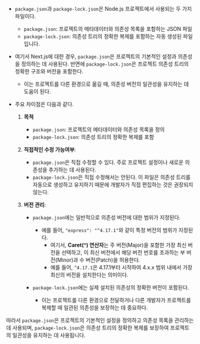 
- `package.json`과 `package-lock.json`은 Node.js 프로젝트에서 사용되는 두 가지 파일이다.
	- `package.json`: 프로젝트의 메타데이터와 의존성 목록을 포함하는 JSON 파일
	- `package-lock.json`: 의존성 트리의 정확한 복제를 포함하는 자동 생성된 파일입니다.

- 여기서 Next.js에 대한 경우, `package.json`은 프로젝트의 기본적인 설정과 의존성을 정의하는 데 사용된다. 반면에 `package-lock.json`은 프로젝트 의존성 트리의 정확한 구조와 버전을 포함한다.
	- 이는 프로젝트를 다른 환경으로 옮길 때, 의존성 버전의 일관성을 유지하는 데 도움이 된다.

- 주요 차이점은 다음과 같다.
	1. **목적**
	    - `package.json`: 프로젝트의 메타데이터와 의존성 목록을 정의
	    - `package-lock.json`: 의존성 트리의 정확한 복제를 포함
	    
	2. **직접적인 수정 가능여부**:
	    - `package.json`은 직접 수정할 수 있다. 주로 프로젝트 설정이나 새로운 의존성을 추가하는 데 사용된다.
	    - `package-lock.json`은 직접 수정해서는 안된다. 이 파일은 의존성 트리를 자동으로 생성하고 유지하기 때문에 개발자가 직접 편집하는 것은 권장되지 않는다.
	    
	3. **버전 관리**:
	    - `package.json`에는 일반적으로 의존성 버전에 대한 범위가 지정된다. 
		    - 예를 들어, `"express": "^4.17.1"`와 같이 특정 버전의 범위가 지정된다.
			    - 여기서, **Caret(^) 연산자**는 주 버전(Major)을 포함한 가장 최신 버전을 선택하고, 이 최신 버전에서 해당 버전 번호를 초과하는 부 버전(Minor)과 수 버전(Patch)을 허용한다.
			    - 예를 들어, `^4.17.1`은 4.17.1부터 시작하여 4.x.x 범위 내에서 가장 최신의 버전을 설치한다는 의미이다.
		    
	    - `package-lock.json`에는 실제 설치된 의존성의 정확한 버전이 포함된다.
		    - 이는 프로젝트를 다른 환경으로 전달하거나 다른 개발자가 프로젝트를 복제할 때 일관된 의존성을 보장하는 데 중요하다.

따라서 `package.json`은 프로젝트의 기본적인 설정을 정의하고 의존성 목록을 관리하는 데 사용되며, `package-lock.json`은 의존성 트리의 정확한 복제를 보장하여 프로젝트의 일관성을 유지하는 데 사용됩니다.
